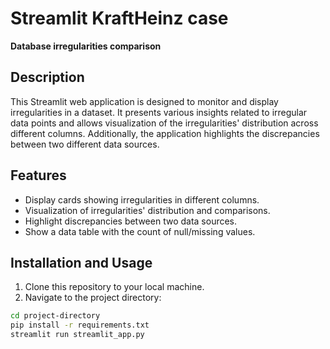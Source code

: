 # Streamlit KraftHeinz case

**Database irregularities comparison**

## Description

This Streamlit web application is designed to monitor and display irregularities in a dataset. It presents various insights related to irregular data points and allows visualization of the irregularities' distribution across different columns. Additionally, the application highlights the discrepancies between two different data sources.

## Features

- Display cards showing irregularities in different columns.
- Visualization of irregularities' distribution and comparisons.
- Highlight discrepancies between two data sources.
- Show a data table with the count of null/missing values.

## Installation and Usage

1. Clone this repository to your local machine.
2. Navigate to the project directory:

```bash
cd project-directory
pip install -r requirements.txt
streamlit run streamlit_app.py
```
